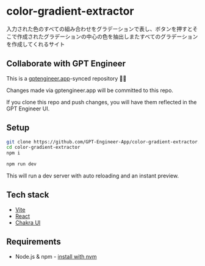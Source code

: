 # color-gradient-extractor

入力された色のすべての組み合わせをグラデーションで表し、ボタンを押すとそこで作成されたグラデーションの中心の色を抽出しまたすべてのグラデーションを作成してくれるサイト

## Collaborate with GPT Engineer

This is a [gptengineer.app](https://gptengineer.app)-synced repository 🌟🤖

Changes made via gptengineer.app will be committed to this repo.

If you clone this repo and push changes, you will have them reflected in the GPT Engineer UI.

## Setup

```sh
git clone https://github.com/GPT-Engineer-App/color-gradient-extractor.git
cd color-gradient-extractor
npm i
```

```sh
npm run dev
```

This will run a dev server with auto reloading and an instant preview.

## Tech stack

- [Vite](https://vitejs.dev/)
- [React](https://react.dev/)
- [Chakra UI](https://chakra-ui.com/)

## Requirements

- Node.js & npm - [install with nvm](https://github.com/nvm-sh/nvm#installing-and-updating)
